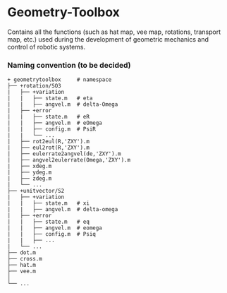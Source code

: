 # Geometry-Toolbox
Contains all the functions (such as hat map, vee map, rotations, transport map, etc.) used during the development of geometric mechanics and control of robotic systems. 

### Naming convention (to be decided)

    + geometrytoolbox     # namespace
    ├── +rotation/SO3
    |   ├── +variation
    |   |   ├── state.m   # eta
    |   |   ├── angvel.m  # delta-Omega
    |   ├── +error
    |   |   ├── state.m   # eR
    |   |   ├── angvel.m  # eOmega
    |   |   ├── config.m  # PsiR
    |   |   └── ...    
    |   ├── rot2eul(R,'ZXY').m
    |   ├── eul2rot(R,'ZXY').m
    |   ├── eulerrate2angvel(de,'ZXY').m
    |   ├── angvel2eulerrate(Omega,'ZXY').m
    |   ├── xdeg.m
    |   ├── ydeg.m
    |   ├── zdeg.m
    |   └── ...    
    ├── +unitvector/S2
    |   ├── +variation
    |   |   ├── state.m   # xi
    |   |   ├── angvel.m  # delta-omega
    |   ├── +error
    |   |   ├── state.m   # eq
    |   |   ├── angvel.m  # eomega
    |   |   ├── config.m  # Psiq
    |   |   ├── ...
    |   └── ...   
    ├── dot.m
    ├── cross.m
    ├── hat.m
    ├── vee.m
    │   
    └── ...


